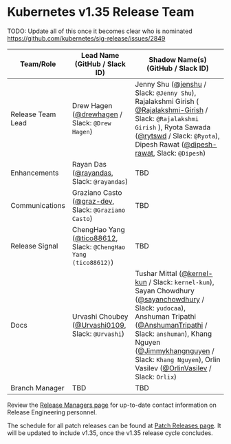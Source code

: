 # Kubernetes v1.35 Release Team

TODO: Update all of this once it becomes clear who is nominated
https://github.com/kubernetes/sig-release/issues/2849

| **Team/Role**     | **Lead Name** (**GitHub / Slack ID**)                                                           | **Shadow Name(s) (GitHub / Slack ID)** |
| ----------------- | ----------------------------------------------------------------------------------------------- | -------------------------------------- |
| Release Team Lead | Drew Hagen ([@drewhagen](https://github.com/drewhagen) / Slack: `@Drew Hagen`)                  | Jenny Shu ([@jenshu](https://github.com/jenshu) / Slack: `@Jenny Shu`), Rajalakshmi Girish ( [@Rajalakshmi-Girish](https://github.com/Rajalakshmi-Girish) / Slack: `@Rajalakshmi Girish` ), Ryota Sawada ([@rytswd](https://github.com/rytswd) / Slack: `@Ryota`), Dipesh Rawat ([@dipesh-rawat](https://github.com/dipesh-rawat), Slack: `@Dipesh`)                                     |
| Enhancements      | Rayan Das ([@rayandas](https://github.com/rayandas), Slack: `@rayandas`)                        | TBD                                    |
| Communications    | Graziano Casto ([@graz-dev](https://github.com/graz-dev), Slack: `@Graziano Casto`)             | TBD                                    |
| Release Signal    | ChengHao Yang ([@tico88612](https://github.com/tico88612), Slack: `@ChengHao Yang (tico88612)`) | TBD                                    |
| Docs              | Urvashi Choubey ([@Urvashi0109](https://github.com/Urvashi0109), Slack: `@Urvashi`)             | Tushar Mittal ([@kernel-kun](https://github.com/kernel-kun) / Slack: `kernel-kun`), Sayan Chowdhury ([@sayanchowdhury](https://github.com/sayanchowdhury) / Slack: `yudocaa`), Anshuman Tripathi ([@AnshumanTripathi](https://github.com/AnshumanTripathi) / Slack: `anshuman`), Khang Nguyen ([@Jimmykhangnguyen](https://github.com/Jimmykhangnguyen) / Slack: `Khang Nguyen`), Orlin Vasilev ([@OrlinVasilev](https://github.com/OrlinVasilev) / Slack: `Orlix`)                                    |
| Branch Manager    | TBD                                                                                             | TBD                                   |

Review the [Release Managers page](https://github.com/kubernetes/website/blob/main/content/en/releases/release-managers.md) for up-to-date contact information on Release Engineering personnel.

The schedule for all patch releases can be found at [Patch Releases page](https://github.com/kubernetes/website/blob/main/content/en/releases/patch-releases.md). It will be updated to include v1.35, once the v1.35 release cycle concludes.
